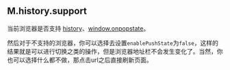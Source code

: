 ## M.history.support

当前浏览器是否支持 [history](https://developer.mozilla.org/en-US/docs/Web/Guide/API/DOM/Manipulating_the_browser_history)、[window.onpopstate](https://developer.mozilla.org/en-US/docs/WindowEventHandlers.onpopstate)。

然后对于不支持的浏览器，你可以选择去设置`enablePushState`为`false`，这样的结果就是可以进行切换之类的操作，但是浏览器地址栏不会发生变化了。当然，你也可以选择什么都不做，那点击url之后直接刷新页面。
